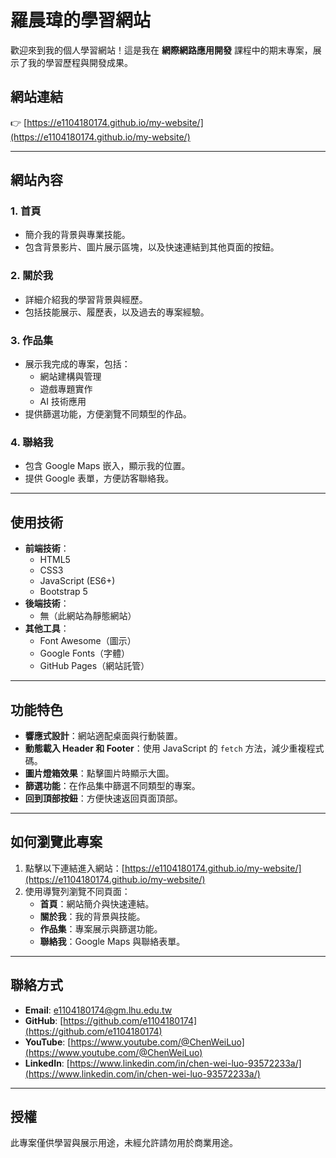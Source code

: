 # 羅晨瑋的學習網站

歡迎來到我的個人學習網站！這是我在 **網際網路應用開發** 課程中的期末專案，展示了我的學習歷程與開發成果。

## 網站連結
👉 [https://e1104180174.github.io/my-website/](https://e1104180174.github.io/my-website/)

---

## 網站內容

### 1. **首頁**
- 簡介我的背景與專業技能。
- 包含背景影片、圖片展示區塊，以及快速連結到其他頁面的按鈕。

### 2. **關於我**
- 詳細介紹我的學習背景與經歷。
- 包括技能展示、履歷表，以及過去的專案經驗。

### 3. **作品集**
- 展示我完成的專案，包括：
  - 網站建構與管理
  - 遊戲專題實作
  - AI 技術應用
- 提供篩選功能，方便瀏覽不同類型的作品。

### 4. **聯絡我**
- 包含 Google Maps 嵌入，顯示我的位置。
- 提供 Google 表單，方便訪客聯絡我。

---

## 使用技術

- **前端技術**：
  - HTML5
  - CSS3
  - JavaScript (ES6+)
  - Bootstrap 5
- **後端技術**：
  - 無（此網站為靜態網站）
- **其他工具**：
  - Font Awesome（圖示）
  - Google Fonts（字體）
  - GitHub Pages（網站託管）

---

## 功能特色

- **響應式設計**：網站適配桌面與行動裝置。
- **動態載入 Header 和 Footer**：使用 JavaScript 的 `fetch` 方法，減少重複程式碼。
- **圖片燈箱效果**：點擊圖片時顯示大圖。
- **篩選功能**：在作品集中篩選不同類型的專案。
- **回到頂部按鈕**：方便快速返回頁面頂部。

---

## 如何瀏覽此專案

1. 點擊以下連結進入網站：[https://e1104180174.github.io/my-website/](https://e1104180174.github.io/my-website/)
2. 使用導覽列瀏覽不同頁面：
   - **首頁**：網站簡介與快速連結。
   - **關於我**：我的背景與技能。
   - **作品集**：專案展示與篩選功能。
   - **聯絡我**：Google Maps 與聯絡表單。

---

## 聯絡方式

- **Email**: [e1104180174@gm.lhu.edu.tw](mailto:e1104180174@gm.lhu.edu.tw)
- **GitHub**: [https://github.com/e1104180174](https://github.com/e1104180174)
- **YouTube**: [https://www.youtube.com/@ChenWeiLuo](https://www.youtube.com/@ChenWeiLuo)
- **LinkedIn**: [https://www.linkedin.com/in/chen-wei-luo-93572233a/](https://www.linkedin.com/in/chen-wei-luo-93572233a/)

---

## 授權

此專案僅供學習與展示用途，未經允許請勿用於商業用途。
